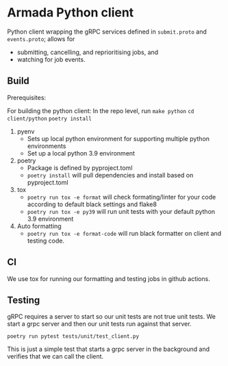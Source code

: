 # Armada Python client


Python client wrapping the gRPC services defined in `submit.proto` and `events.proto`; allows for

- submitting, cancelling, and reprioritising jobs, and
- watching for job events.



## Build
Prerequisites:

For building the python client:
In the repo level, run `make python`
`cd client/python`
`poetry install`

1) pyenv
    - Sets up local python environment for supporting multiple python environments
    - Set up a local python 3.9 environment 
2) poetry
    - Package is defined by pyproject.toml
    - `poetry install` will pull dependencies and install based on pyproject.toml
3) tox
    - `poetry run tox -e format` will check formating/linter for your code according to default black settings and flake8
    - `poetry run tox -e py39` will run unit tests with your default python 3.9 environment
4) Auto formatting
    - `poetry run tox -e format-code` will run black formatter on client and testing code.
## CI

We use tox for running our formatting and testing jobs in github actions.


## Testing
gRPC requires a server to start so our unit tests are not true unit tests.  We start a grpc server and then our unit tests run against that server.

`poetry run pytest tests/unit/test_client.py`

This is just a simple test that starts a grpc server in the background and verifies that we can call the client.  


